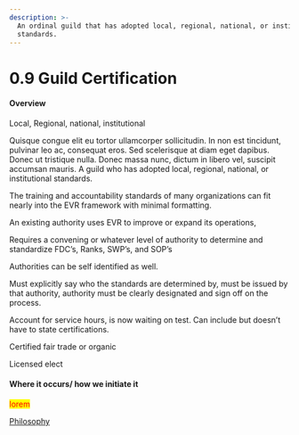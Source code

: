 ```yaml
---
description: >-
  An ordinal guild that has adopted local, regional, national, or institutional
  standards.
---
```


# 0.9 Guild Certification

#### Overview

Local, Regional, national, institutional

Quisque congue elit eu tortor ullamcorper sollicitudin. In non est tincidunt, pulvinar leo ac, consequat eros. Sed scelerisque at diam eget dapibus. Donec ut tristique nulla. Donec massa nunc, dictum in libero vel, suscipit accumsan mauris. A guild who has adopted local, regional, national, or institutional standards.

The training and accountability standards of many organizations can fit nearly into the EVR framework with minimal formatting.

An existing authority uses EVR to improve or expand its operations,

Requires a convening or whatever level of authority to determine and standardize FDC’s, Ranks, SWP’s, and SOP’s

Authorities can be self identified as well.

Must explicitly say who the standards are determined by, must be issued by that authority, authority must be clearly designated and sign off on the process.

Account for service hours, is now waiting on test. Can include but doesn’t have to state certifications.

Certified fair trade or organic

Licensed elect

#### Where it occurs/ how we initiate it

<mark style="color:red;">lorem</mark>

[Philosophy](../../white-paper/1.9-guild/0.9-ordinal-guild/0.9-sourcing-and-revising-standards/0.9-guild-certification.md)
